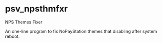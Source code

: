 # psv_npsthmfxr
NPS Themes Fixer

An one-line program to fix NoPayStation themes that disabling after system reboot.
